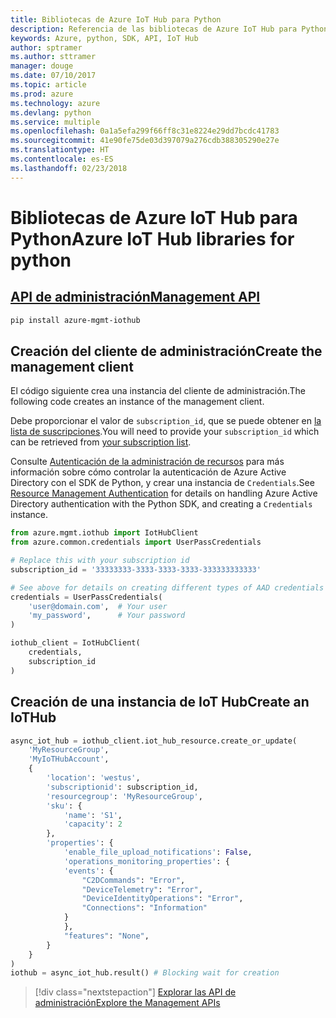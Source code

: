 ```yaml
---
title: Bibliotecas de Azure IoT Hub para Python
description: Referencia de las bibliotecas de Azure IoT Hub para Python
keywords: Azure, python, SDK, API, IoT Hub
author: sptramer
ms.author: sttramer
manager: douge
ms.date: 07/10/2017
ms.topic: article
ms.prod: azure
ms.technology: azure
ms.devlang: python
ms.service: multiple
ms.openlocfilehash: 0a1a5efa299f66ff8c31e8224e29dd7bcdc41783
ms.sourcegitcommit: 41e90fe75de03d397079a276cdb388305290e27e
ms.translationtype: HT
ms.contentlocale: es-ES
ms.lasthandoff: 02/23/2018
---
```

# <a name="azure-iot-hub-libraries-for-python"></a><span data-ttu-id="9f48f-104">Bibliotecas de Azure IoT Hub para Python</span><span class="sxs-lookup"><span data-stu-id="9f48f-104">Azure IoT Hub libraries for python</span></span>

## <a name="management-apipythonapioverviewazureiotmanagement"></a>[<span data-ttu-id="9f48f-105">API de administración</span><span class="sxs-lookup"><span data-stu-id="9f48f-105">Management API</span></span>](/python/api/overview/azure/iot/management)

```bash
pip install azure-mgmt-iothub
```

## <a name="create-the-management-client"></a><span data-ttu-id="9f48f-106">Creación del cliente de administración</span><span class="sxs-lookup"><span data-stu-id="9f48f-106">Create the management client</span></span>

<span data-ttu-id="9f48f-107">El código siguiente crea una instancia del cliente de administración.</span><span class="sxs-lookup"><span data-stu-id="9f48f-107">The following code creates an instance of the management client.</span></span>

<span data-ttu-id="9f48f-108">Debe proporcionar el valor de ``subscription_id``, que se puede obtener en [la lista de suscripciones](https://manage.windowsazure.com/#Workspaces/AdminTasks/SubscriptionMapping).</span><span class="sxs-lookup"><span data-stu-id="9f48f-108">You will need to provide your ``subscription_id`` which can be retrieved from [your subscription list](https://manage.windowsazure.com/#Workspaces/AdminTasks/SubscriptionMapping).</span></span>

<span data-ttu-id="9f48f-109">Consulte [Autenticación de la administración de recursos](/python/azure/python-sdk-azure-authenticate) para más información sobre cómo controlar la autenticación de Azure Active Directory con el SDK de Python, y crear una instancia de ``Credentials``.</span><span class="sxs-lookup"><span data-stu-id="9f48f-109">See [Resource Management Authentication](/python/azure/python-sdk-azure-authenticate) for details on handling Azure Active Directory authentication with the Python SDK, and creating a ``Credentials`` instance.</span></span>

```python
from azure.mgmt.iothub import IotHubClient
from azure.common.credentials import UserPassCredentials

# Replace this with your subscription id
subscription_id = '33333333-3333-3333-3333-333333333333'

# See above for details on creating different types of AAD credentials
credentials = UserPassCredentials(
    'user@domain.com',  # Your user
    'my_password',      # Your password
)

iothub_client = IotHubClient(
    credentials,
    subscription_id
)
```

## <a name="create-an-iothub"></a><span data-ttu-id="9f48f-110">Creación de una instancia de IoT Hub</span><span class="sxs-lookup"><span data-stu-id="9f48f-110">Create an IoTHub</span></span>
```python
async_iot_hub = iothub_client.iot_hub_resource.create_or_update(
    'MyResourceGroup',
    'MyIoTHubAccount',
    {
        'location': 'westus',
        'subscriptionid': subscription_id,
        'resourcegroup': 'MyResourceGroup',
        'sku': {
            'name': 'S1',
            'capacity': 2
        },
        'properties': {
            'enable_file_upload_notifications': False,
            'operations_monitoring_properties': {
            'events': {
                "C2DCommands": "Error",
                "DeviceTelemetry": "Error",
                "DeviceIdentityOperations": "Error",
                "Connections": "Information"
            }
            },
            "features": "None",
        }
    }
)
iothub = async_iot_hub.result() # Blocking wait for creation
```

> [!div class="nextstepaction"]
> [<span data-ttu-id="9f48f-111">Explorar las API de administración</span><span class="sxs-lookup"><span data-stu-id="9f48f-111">Explore the Management APIs</span></span>](/python/api/overview/azure/iot/management)